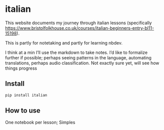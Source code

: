 italian
================

<!-- WARNING: THIS FILE WAS AUTOGENERATED! DO NOT EDIT! -->

This website documents my journey through italian lessons (specifically
https://www.bristolfolkhouse.co.uk/courses/italian-beginners-entry-bl11-15198).

This is partly for notetaking and partly for learning nbdev.

I think at a min I’ll use the markdown to take notes. I’d like to
formalize further if possible; perhaps seeing patterns in the language,
automating translations, perhaps audio classification. Not exactly sure
yet, will see how things progress

## Install

``` sh
pip install italian
```

## How to use

One notebook per lesson; Simples
